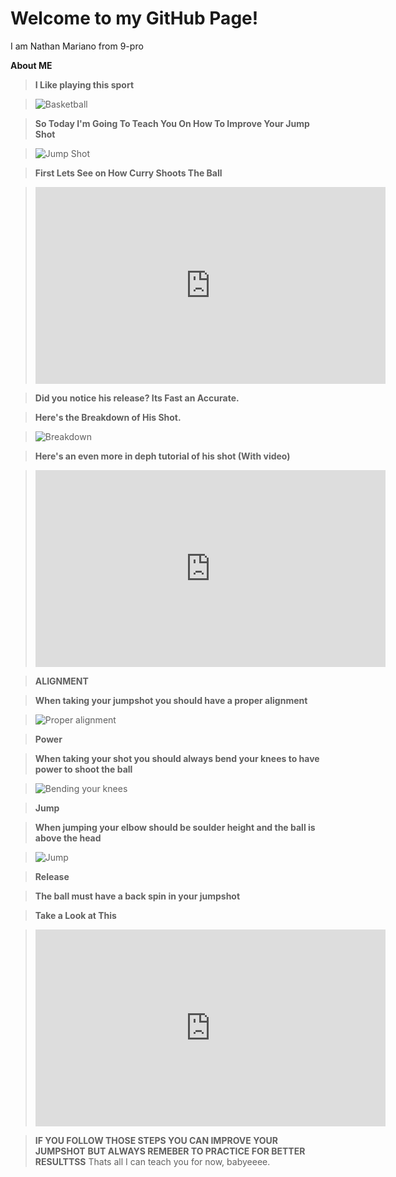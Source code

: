 # Welcome to my GitHub Page!
I am Nathan Mariano from 9-pro
	
**About ME**

>**I Like playing this sport**


  >![Basketball](https://user-images.githubusercontent.com/118333424/202359142-7d949d68-9c5a-494a-8449-0bf1c068f0be.png)

> **So Today I'm Going To Teach You On How To Improve Your Jump Shot**
 
 
 >![Jump Shot](https://user-images.githubusercontent.com/118333424/202585269-de6458aa-1a60-4c1a-8268-abcd66fd723e.png)

>**First Lets See on How Curry Shoots The Ball**

><iframe width="560" height="315" src="https://www.youtube.com/embed/cyaqJuQwoZs" title="YouTube video player" frameborder="0" allow="accelerometer; autoplay; clipboard-write; encrypted-media; gyroscope; picture-in-picture" allowfullscreen></iframe>

>**Did you notice his release? Its Fast an Accurate.**

>**Here's the Breakdown of His Shot.**

>![Breakdown](https://user-images.githubusercontent.com/118333424/202587393-14f83cde-a96c-4f81-a516-2712ec83b6f8.png)

>**Here's an even more in deph tutorial of his shot (With video)**

><iframe width="560" height="315" src="https://www.youtube.com/embed/_anxl_hE9jQ" title="YouTube video player" frameborder="0" allow="accelerometer; autoplay; clipboard-write; encrypted-media; gyroscope; picture-in-picture" allowfullscreen></iframe>


>**ALIGNMENT**

>**When taking your jumpshot you should have a proper alignment**



>![Proper alignment](https://user-images.githubusercontent.com/118333424/202971659-7fb3e900-19ac-483a-8c08-351d8627753b.png)


>**Power**

>**When taking your shot you should always bend your knees to have power to shoot the ball**


>![Bending your knees](https://user-images.githubusercontent.com/118333424/202972177-9e223002-b8fb-4cf3-9b35-3ea19f1e4d0e.png)


>**Jump**

>**When jumping your elbow should be soulder height and the ball is above the head**

>![Jump](https://user-images.githubusercontent.com/118333424/202972603-b3d0f4f7-ffe7-49ed-aead-cdd50148bba0.png)

>**Release**

>**The ball must have a back spin in your jumpshot**

>**Take a Look at This**

><iframe width="560" height="315" src="https://www.youtube.com/embed/lLCz7B14rTA" title="YouTube video player" frameborder="0" allow="accelerometer; autoplay; clipboard-write; encrypted-media; gyroscope; picture-in-picture" allowfullscreen></iframe>

>**IF YOU FOLLOW THOSE STEPS YOU CAN IMPROVE YOUR JUMPSHOT**
>**BUT ALWAYS REMEBER TO PRACTICE FOR BETTER RESULTTSS**
>Thats all I can teach you for now, babyeeee.
